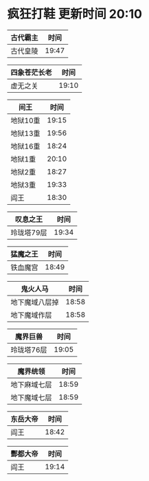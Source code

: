 # 疯狂打鞋 更新时间 20:10

| 古代霸主   | 时间    |
|--------|-------|
| 古代皇陵 | 19:47 |

| 四象苍茫长老   | 时间    |
|--------|-------|
| 虚无之关 | 19:10 |

| 间王   | 时间    |
|--------|-------|
| 地狱10重 | 19:15 |
| 地狱13重 | 19:56 |
| 地狱16重 | 18:24 |
| 地狱1重 | 20:10 |
| 地狱2重 | 18:27 |
| 地狱3重 | 19:33 |
| 阎王 | 18:30 |

| 叹息之王   | 时间    |
|--------|-------|
| 玲珑塔79层 | 19:34 |

| 猛魔之王   | 时间    |
|--------|-------|
| 铁血魔宫 | 18:49 |

| 鬼火人马   | 时间    |
|--------|-------|
| 地下魔域八层掉 | 18:58 |
| 地下魔域作层 | 18:58 |

| 魔界巨兽   | 时间    |
|--------|-------|
| 玲珑塔76层 | 19:05 |

| 魔界统领   | 时间    |
|--------|-------|
| 地下麻域七层 | 18:59 |
| 地下魔域七层 | 18:59 |

| 东岳大帝   | 时间    |
|--------|-------|
| 阎王 | 18:42 |

| 酆都大帝   | 时间    |
|--------|-------|
| 阎王 | 19:14 |